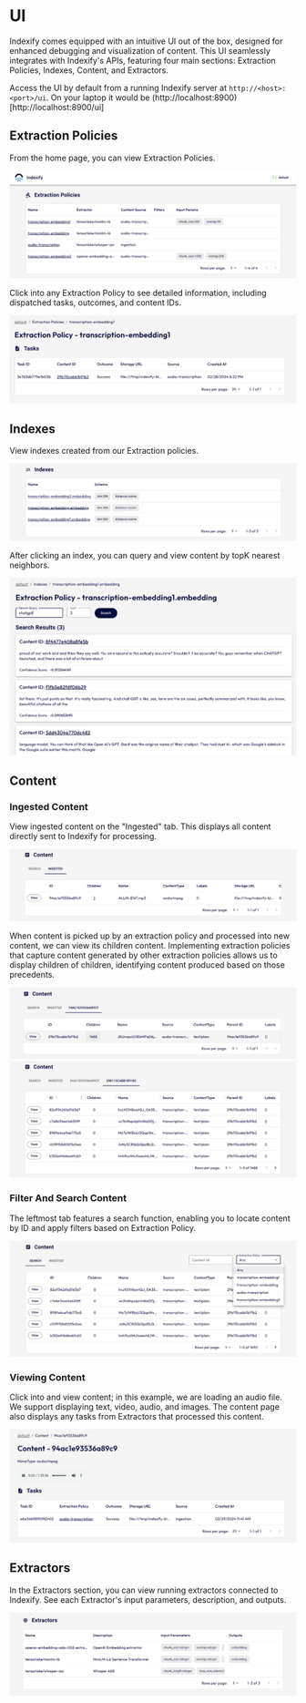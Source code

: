 # UI

Indexify comes equipped with an intuitive UI out of the box, designed for enhanced debugging and visualization of content. This UI seamlessly integrates with Indexify's APIs, featuring four main sections: Extraction Policies, Indexes, Content, and Extractors.

Access the UI by default from a running Indexify server at `http://<host>:<port>/ui`. On your laptop it would be (http://localhost:8900)[http://localhost:8900/ui]

## Extraction Policies

From the home page, you can view Extraction Policies.

![Extraction Policies](images/ui-extraction-policies.png)

Click into any Extraction Policy to see detailed information, including dispatched tasks, outcomes, and content IDs.

![Extraction Policy](images/ui-extraction-policy.png)

## Indexes

View indexes created from our Extraction policies.

![Indexes](images/ui-indexes.png)

After clicking an index, you can query and view content by topK nearest neighbors.

![Index query](images/ui-search-indexes.png)

## Content

### Ingested Content

View ingested content on the "Ingested" tab. This displays all content directly sent to Indexify for processing.

![Ingested content](images/ui-content-ingested.png)

When content is picked up by an extraction policy and processed into new content, we can view its children content. Implementing extraction policies that capture content generated by other extraction policies allows us to display children of children, identifying content produced based on those precedents.

![Content children](images/ui-content-graph1.png)
![Content children of children](images/ui-content-graph2.png)

### Filter And Search Content

The leftmost tab features a search function, enabling you to locate content by ID and apply filters based on Extraction Policy.

![Content search](images/ui-content-search.png)

### Viewing Content

Click into and view content; in this example, we are loading an audio file. We support displaying text, video, audio, and images. The content page also displays any tasks from Extractors that processed this content.

![Viewing content](images/ui-content.png)

## Extractors

In the Extractors section, you can view running extractors connected to Indexify. See each Extractor's input parameters, description, and outputs.

![Extractors](images/ui-extractors.png)
